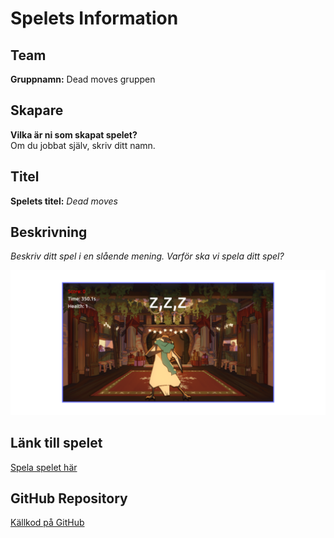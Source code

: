 <!-- {
    "team": "",
    "creators": "Axel Jakobsson",
    "title": "Dead moves",
    "description": "Beskriv ditt spel i en slående mening. Varför ska vi spela ditt spel?",
    "image": "",
    
    "url": "[https till ditt färdiga spel](https://axeljakobsson.github.io/dead-moves/)",
    "git": "https till ditt git repo med spelet"
}, -->




# Spelets Information

## Team
**Gruppnamn:** Dead moves gruppen  

## Skapare
**Vilka är ni som skapat spelet?**  
Om du jobbat själv, skriv ditt namn.  

## Titel  
**Spelets titel:** *Dead moves*  

## Beskrivning  
*Beskriv ditt spel i en slående mening. Varför ska vi spela ditt spel?*  

![alt text](screenshot.png)

## Länk till spelet  
[Spela spelet här](https://axeljakobsson.github.io/dead-moves/)  

## GitHub Repository  
[Källkod på GitHub](https://)  
